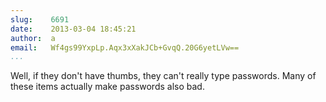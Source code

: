 ```yaml
---
slug:    6691
date:    2013-03-04 18:45:21
author:  a
email:   Wf4gs99YxpLp.Aqx3xXakJCb+GvqQ.20G6yetLVw==
...
```


Well, if they don't have thumbs, they can't really type passwords.
Many of these items actually make passwords also bad.
